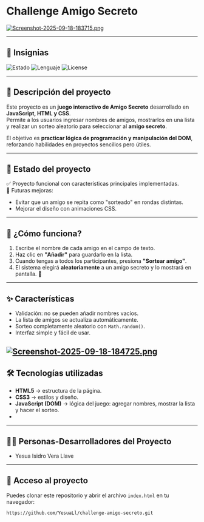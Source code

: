 # Challenge Amigo Secreto  

[![Screenshot-2025-09-18-183715.png](https://i.postimg.cc/pTSBXn6W/Screenshot-2025-09-18-183715.png)](https://postimg.cc/DJqGxmhH)

---

## 📛 Insignias
![Estado](https://img.shields.io/badge/Estado-%20completado-green)
![Lenguaje](https://img.shields.io/badge/JavaScript-ES6-blue)
![License](https://img.shields.io/badge/Licencia-YES-green)

---

## 📖 Descripción del proyecto
Este proyecto es un **juego interactivo de Amigo Secreto** desarrollado en **JavaScript, HTML y CSS**.  
Permite a los usuarios ingresar nombres de amigos, mostrarlos en una lista y realizar un sorteo aleatorio para seleccionar al **amigo secreto**.  

El objetivo es **practicar lógica de programación y manipulación del DOM**, reforzando habilidades en proyectos sencillos pero útiles.  

---

## 📌 Estado del proyecto
✅ Proyecto funcional con características principales implementadas.  
🚀 Futuras mejoras:  
- Evitar que un amigo se repita como "sorteado" en rondas distintas.  
- Mejorar el diseño con animaciones CSS.  

---

## 🚀 ¿Cómo funciona?

1. Escribe el nombre de cada amigo en el campo de texto.  
2. Haz clic en **"Añadir"** para guardarlo en la lista.  
3. Cuando tengas a todos los participantes, presiona **"Sortear amigo"**.  
4. El sistema elegirá **aleatoriamente** a un amigo secreto y lo mostrará en pantalla. 🎉

---

## ✨ Características
- Validación: no se pueden añadir nombres vacíos.  
- La lista de amigos se actualiza automáticamente.  
- Sorteo completamente aleatorio con `Math.random()`.  
- Interfaz simple y fácil de usar.

[![Screenshot-2025-09-18-184725.png](https://i.postimg.cc/597tySgq/Screenshot-2025-09-18-184725.png)](https://postimg.cc/LhPS0frn)
---

## 🛠️ Tecnologías utilizadas
- **HTML5** → estructura de la página.  
- **CSS3** → estilos y diseño.  
- **JavaScript (DOM)** → lógica del juego: agregar nombres, mostrar la lista y hacer el sorteo.
- 
---

## 👨‍💻 Personas-Desarrolladores del Proyecto

- Yesua Isidro Vera Llave

---
## 🔗 Acceso al proyecto
Puedes clonar este repositorio y abrir el archivo `index.html` en tu navegador:  

```bash
https://github.com/YesuaLl/challenge-amigo-secreto.git
